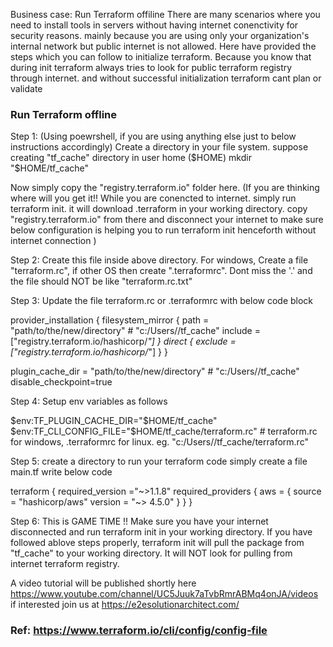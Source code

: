 

Business case: Run Terraform offiline
There are many scenarios where you need to install tools in servers without having internet conenctivity for security reasons. mainly because you are using only your organization's internal network but public internet is not allowed. Here  have provided the steps which you can follow to initialize terraform. Because you know that during  init terraform always tries to look for public terraform registry through internet. and without successful initialization terraform cant plan or validate


### Run Terraform offline 

Step 1: (Using poewrshell, if you are using anything else just to below instructions accordingly)
Create a directory in your file system. suppose creating "tf_cache" directory in user home ($HOME)
mkdir "$HOME/tf_cache"

Now simply copy the "registry.terraform.io" folder here. (If you are thinking where will you get it!! While you are conencted to internet. simply run terraform init. it will download .terraform in your working directory. copy "registry.terraform.io" from there and disconnect your internet to make sure below configuration is helping you to run terraform init henceforth without internet connection )

Step 2: 
Create this file inside above directory.
For windows, Create a file "terraform.rc", if other OS then create ".terraformrc". Dont miss the '.' and the file should NOT be like "terraform.rc.txt"

Step 3: 
Update the file terraform.rc or .terraformrc with below code block

provider_installation {
  filesystem_mirror {
    path    = "path/to/the/new/directory" # "c:/Users/<username>/tf_cache"
    include = ["registry.terraform.io/hashicorp/*"]
  }
  direct {
    exclude = ["registry.terraform.io/hashicorp/*"]
  }
}

plugin_cache_dir = "path/to/the/new/directory" # "c:/Users/<username>/tf_cache"
disable_checkpoint=true

 Step 4: 
Setup env variables as follows
  
  $env:TF_PLUGIN_CACHE_DIR="$HOME/tf_cache"
  $env:TF_CLI_CONFIG_FILE="$HOME/tf_cache/terraform.rc" # terraform.rc for windows, .terraformrc for linux. eg. "c:/Users/<username>/tf_cache/terraform.rc"

Step 5: 
  create a directory to run your terraform code
  simply create a file main.tf
  write below code
  
  terraform {
  required_version ="~>1.1.8"
  required_providers {
    aws = {
      source  = "hashicorp/aws"
      version = "~> 4.5.0"
    }
  }
}

  Step 6:
  This is GAME TIME !!
  Make sure you have your internet disconnected
  and run terraform init in your working directory. 
  If you have followed ablove steps properly, terraform init will pull the package from "tf_cache" to your working directory. It will NOT look for pulling from internet terraform registry. 
  
  A video tutorial will be published shortly here https://www.youtube.com/channel/UC5Juuk7aTvbRmrABMq4onJA/videos
  if interested join us at https://e2esolutionarchitect.com/
  

### Ref: https://www.terraform.io/cli/config/config-file

